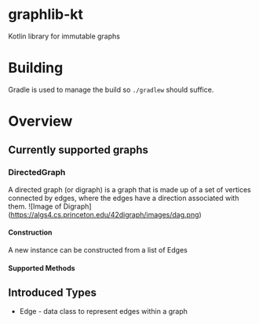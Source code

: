 # graphlib-kt
Kotlin library for immutable graphs

# Building 
Gradle is used to manage the build so `./gradlew` should suffice.

# Overview
## Currently supported graphs
### DirectedGraph
A directed graph (or digraph) is a graph that is made up of a set of vertices connected by edges, where the edges have a direction associated with them. 
![Image of Digraph] (https://algs4.cs.princeton.edu/42digraph/images/dag.png)
#### Construction
A new instance can be constructed from a list of Edges

#### Supported Methods

## Introduced Types 
  * Edge - data class to represent edges within a graph